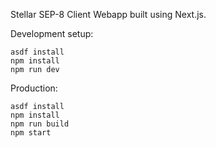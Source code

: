 Stellar SEP-8 Client Webapp built using Next.js.

Development setup:
```
asdf install
npm install
npm run dev
```

Production:
```
asdf install
npm install
npm run build
npm start
```
